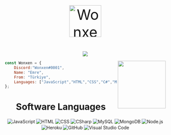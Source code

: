 <p align="center" style="font-size: 45px;">
<img src="https://cdn.discordapp.com/emojis/952133575677972491.gif?size=80&quality=lossless" style="width:100px;height: 100px" alt="Wonxen">
<br>
</p>
 <p align="center">
     <a href="https://github.com/Wonxenshu/"><img src="https://cdn.discordapp.com/attachments/828589873253449838/986544415927574528/wonxen.png"></a>
</p>

<img align='right' src="https://cdn.discordapp.com/attachments/828589873253449838/990977229519454268/static_1.png" width="150">

```js
const Wonxen = {
    Discord:"Wonxen#0001",
    Name: "Emre",
    From: "Türkiye",
    Languages: ["JavaScript","HTML","CSS","C#","MySQL","Node.js"],
};
```
</a>
</p>
<h1 align="center">Software Languages</h1>
<div align="center">
 <img alt="JavaScript" align="center" src="https://img.shields.io/badge/-JavaScript-05122A?style=flat&logo=javascript"/>
 <img alt="HTML" align="center" src="https://img.shields.io/badge/-HTML-05122A?style=flat&logo=HTML5"/>
 <img alt="CSS" align="center" src="https://img.shields.io/badge/-CSS-05122A?style=flat&logo=CSS3&logoColor=1572B6"/>
 <img alt="CSharp" align="center" src="https://img.shields.io/badge/-C%20Sharp-05122A?style=flat&logo=csharp"/>
 <img alt="MySQL" align="center" src="https://img.shields.io/badge/-MySQL-05122A?style=flat&logo=MySQL"/>
 <img alt="MongoDB" align="center" src="https://img.shields.io/badge/-MongoDB-05122A?style=flat&logo=mongodb"/>
 <img alt="Node.js" align="center" src="https://img.shields.io/badge/-Node.js-05122A?style=flat&logo=node.js"/>
 <img alt="Heroku" align="center" src="https://img.shields.io/badge/-Heroku-05122A?style=flat&logo=heroku"/>
 <img alt="GitHub" align="center" src="https://img.shields.io/badge/-GitHub-05122A?style=flat&logo=github"/>
 <img alt="Visual Studio Code" align="center" src="https://img.shields.io/badge/-Visual%20Studio%20Code-05122A?style=flat&logo=visual-studio-code&logoColor=007ACC"/>
</div>
